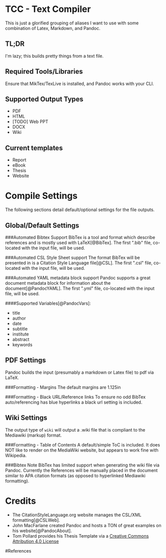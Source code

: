 TCC - Text Compiler
===================
This is just a glorified grouping of aliases I want to use with some combination of Latex, Markdown, and Pandoc.

TL;DR
-----
I'm lazy; this builds pretty things from a text file.

Required Tools/Libraries
------------------------
Ensure that MikTex/TexLive is installed, and Pandoc works with your CLI.

Supported Output Types
----------------------
- PDF
- HTML
- [TODO] Web PPT
- DOCX
- Wiki

Current templates
-----------------
- Report
- eBook
- Thesis
- Website

Compile Settings
================
The following sections detail default/optional settings for the file outputs.

Global/Default Settings
-----------------------
###Automated Bibtex Support
BibTex is a tool and format which describe references and is mostly used with LaTeX[@BibTex].
The first ".bib" file, co-located with the input file, will be used.

###Automated CSL Style Sheet support
The format BibTex will be presented in is a Citation Style Language file[@CSL].
The first ".csl" file, co-located with the input file, will be used.

###Automated YAML metadata block support
Pandoc supports a great document metadata block for information about the document[@PandocYAML].
The first ".yml" file, co-located with the input file, will be used.

####Supported Variables[@PandocVars]:
- title
- author
- date
- subtitle
- institute
- abstract
- keywords

PDF Settings
------------
Pandoc builds the input (presumably a markdown or Latex file) to pdf via LaTeX.

###Formatting - Margins
The default margins are 1.125in

###Formatting - Black URL/Reference links
To ensure no odd BibTex auto/referencing has blue hyperlinks a black url setting is included.

Wiki Settings
--------------
The output type of `wiki` will output a .wiki file that is compliant to the Mediawiki (markup) format.

###Formatting - Table of Contents
A default/simple ToC is included.
It does NOT like to render on the MediaWiki website, but appears to work fine with Wikipedia.

###Bibtex Note
BibTex has limited support when generating the wiki file via Pandoc.
Currently the References will be manually placed in the document similar to APA citation formats (as opposed to hyperlinked Mediawiki formatting).

Credits
=======
- The CitationStyleLanguage.org website manages the CSL/XML formatting[@CSLWeb].
- John MacFarlane created Pandoc and hosts a TON of great examples on his website[@PandocAbout].
- Tom Pollard provides his Thesis Template via a [Creative Commons Attribution 4.0 License](http://creativecommons.org/licenses/by/4.0)

#References
